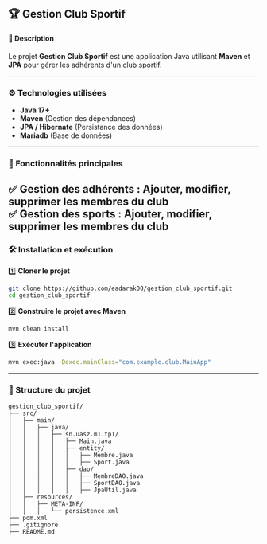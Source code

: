 ## 🏆 Gestion Club Sportif  

#### 📌 Description  
Le projet **Gestion Club Sportif** est une application Java utilisant **Maven** et **JPA** pour gérer les adhérents d'un club sportif.  

---

### ⚙️ Technologies utilisées  
- **Java 17+**  
- **Maven** (Gestion des dépendances)  
- **JPA / Hibernate** (Persistance des données)  
- **Mariadb** (Base de données)  

---

### 📌 Fonctionnalités principales

✅ Gestion des adhérents : Ajouter, modifier, supprimer les membres du club  
✅ Gestion des sports :  Ajouter, modifier, supprimer les membres du club 
---

### 🛠 Installation et exécution  
1️⃣ **Cloner le projet**  
```sh
git clone https://github.com/eadarak00/gestion_club_sportif.git
cd gestion_club_sportif
```
2️⃣ **Construire le projet avec Maven**  
```sh
mvn clean install
```
3️⃣ **Exécuter l'application**  
```sh
mvn exec:java -Dexec.mainClass="com.example.club.MainApp"
```

---

### 📂 Structure du projet  
```
gestion_club_sportif/
├── src/
│   ├── main/
│   │   ├── java/
│   │   │   ├── sn.uasz.m1.tp1/
│   │   │   │   ├── Main.java
│   │   │   │   ├── entity/
│   │   │   │   │   ├── Membre.java
│   │   │   │   │   ├── Sport.java
│   │   │   │   ├── dao/
│   │   │   │   │   ├── MembreDAO.java
│   │   │   │   │   ├── SportDAO.java
│   │   │   │   │   ├── JpaUtil.java
│   ├── resources/
│   │   ├── META-INF/
│   │   │   └── persistence.xml
├── pom.xml
├── .gitignore
├── README.md
```
